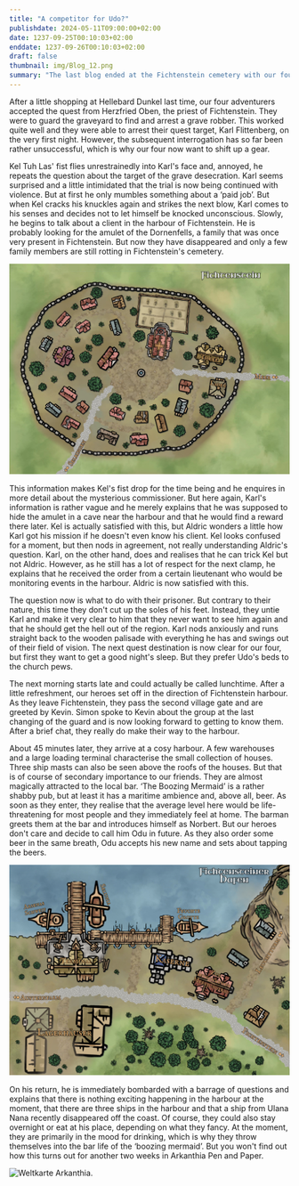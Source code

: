 ```yaml
---
title: "A competitor for Udo?"
publishdate: 2024-05-11T09:00:00+02:00
date: 1237-09-25T00:10:03+02:00
enddate: 1237-09-26T00:10:03+02:00
draft: false
thumbnail: img/Blog_12.png
summary: "The last blog ended at the Fichtenstein cemetery with our four heroes interrogating the grave robber Karl Flittenberg. However, as he wasn't very willing to talk, they have to come up with something for today to tease a bit of information out of Karl. Find out how that goes and why it leads them to the harbour of Fichtenstein here:"
---
```


After a little shopping at Hellebard Dunkel last time, our four adventurers accepted the quest from Herzfried Oben, the priest of Fichtenstein. They were to guard the graveyard to find and arrest a grave robber. This worked quite well and they were able to arrest their quest target, Karl Flittenberg, on the very first night. However, the subsequent interrogation has so far been rather unsuccessful, which is why our four now want to shift up a gear.

Kel Tuh Las' fist flies unrestrainedly into Karl's face and, annoyed, he repeats the question about the target of the grave desecration. Karl seems surprised and a little intimidated that the trial is now being continued with violence. But at first he only mumbles something about a ‘paid job’. But when Kel cracks his knuckles again and strikes the next blow, Karl comes to his senses and decides not to let himself be knocked unconscious. Slowly, he begins to talk about a client in the harbour of Fichtenstein. He is probably looking for the amulet of the Dornenfells, a family that was once very present in Fichtenstein. But now they have disappeared and only a few family members are still rotting in Fichtenstein's cemetery.

<div class="img-max center">
  <img class="img-fluid rounded" title="Karte Fichtenstein" alt="Karte Fichtenstein." src="./img/fichtenstein.jpg" />
</div>

This information makes Kel's fist drop for the time being and he enquires in more detail about the mysterious commissioner. 
But here again, Karl's information is rather vague and he merely explains that he was supposed to hide the amulet in a cave near the harbour and that he would find a reward there later. Kel is actually satisfied with this, but Aldric wonders a little how Karl got his mission if he doesn't even know his client. Kel looks confused for a moment, but then nods in agreement, not really understanding Aldric's question. Karl, on the other hand, does and realises that he can trick Kel but not Aldric. However, as he still has a lot of respect for the next clamp, he explains that he received the order from a certain lieutenant who would be monitoring events in the harbour. Aldric is now satisfied with this. 

The question now is what to do with their prisoner. But contrary to their nature, this time they don't cut up the soles of his feet. Instead, they untie Karl and make it very clear to him that they never want to see him again and that he should get the hell out of the region. Karl nods anxiously and runs straight back to the wooden palisade with everything he has and swings out of their field of vision. The next quest destination is now clear for our four, but first they want to get a good night's sleep. But they prefer Udo's beds to the church pews.

The next morning starts late and could actually be called lunchtime. After a little refreshment, our heroes set off in the direction of Fichtenstein harbour. As they leave Fichtenstein, they pass the second village gate and are greeted by Kevin. Simon spoke to Kevin about the group at the last changing of the guard and is now looking forward to getting to know them.  After a brief chat, they really do make their way to the harbour.

About 45 minutes later, they arrive at a cosy harbour. A few warehouses and a large loading terminal characterise the small collection of houses. Three ship masts can also be seen above the roofs of the houses. But that is of course of secondary importance to our friends. They are almost magically attracted to the local bar. ‘The Boozing Mermaid’ is a rather shabby pub, but at least it has a maritime ambience and, above all, beer. As soon as they enter, they realise that the average level here would be life-threatening for most people and they immediately feel at home. The barman greets them at the bar and introduces himself as Norbert. But our heroes don't care and decide to call him Odu in future. As they also order some beer in the same breath, Odu accepts his new name and sets about tapping the beers.

<div class="img-max center">
  <img class="img-fluid rounded" title="Karte Fichtenstein Hafen" alt="Karte Fichtenstein Hafen." src="./img/fichtenstein_hafen.jpg" />
</div>

On his return, he is immediately bombarded with a barrage of questions and explains that there is nothing exciting happening in the harbour at the moment, that there are three ships in the harbour and that a ship from Ulana Nana recently disappeared off the coast. Of course, they could also stay overnight or eat at his place, depending on what they fancy. At the moment, they are primarily in the mood for drinking, which is why they throw themselves into the bar life of the ‘boozing mermaid’. But you won't find out how this turns out for another two weeks in Arkanthia Pen and Paper.

<div class="center">
  <img class="img-fluid" title="Weltkarte Arkanthia" alt="Weltkarte Arkanthia." src="./img/Arkanthia_Full_Map_Fichtenstein.jpg" />
</div>



